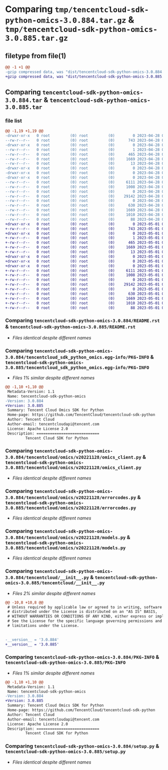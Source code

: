 # Comparing `tmp/tencentcloud-sdk-python-omics-3.0.884.tar.gz` & `tmp/tencentcloud-sdk-python-omics-3.0.885.tar.gz`

## filetype from file(1)

```diff
@@ -1 +1 @@
-gzip compressed data, was "dist/tencentcloud-sdk-python-omics-3.0.884.tar", last modified: Fri Apr 28 02:35:23 2023, max compression
+gzip compressed data, was "dist/tencentcloud-sdk-python-omics-3.0.885.tar", last modified: Mon May  1 00:46:37 2023, max compression
```

## Comparing `tencentcloud-sdk-python-omics-3.0.884.tar` & `tencentcloud-sdk-python-omics-3.0.885.tar`

### file list

```diff
@@ -1,19 +1,19 @@
-drwxr-xr-x   0 root         (0) root         (0)        0 2023-04-28 02:35:23.000000 tencentcloud-sdk-python-omics-3.0.884/
--rw-r--r--   0 root         (0) root         (0)      743 2023-04-28 02:35:23.000000 tencentcloud-sdk-python-omics-3.0.884/README.rst
-drwxr-xr-x   0 root         (0) root         (0)        0 2023-04-28 02:35:23.000000 tencentcloud-sdk-python-omics-3.0.884/tencentcloud_sdk_python_omics.egg-info/
--rw-r--r--   0 root         (0) root         (0)        1 2023-04-28 02:35:23.000000 tencentcloud-sdk-python-omics-3.0.884/tencentcloud_sdk_python_omics.egg-info/dependency_links.txt
--rw-r--r--   0 root         (0) root         (0)      465 2023-04-28 02:35:23.000000 tencentcloud-sdk-python-omics-3.0.884/tencentcloud_sdk_python_omics.egg-info/SOURCES.txt
--rw-r--r--   0 root         (0) root         (0)     1669 2023-04-28 02:35:23.000000 tencentcloud-sdk-python-omics-3.0.884/tencentcloud_sdk_python_omics.egg-info/PKG-INFO
--rw-r--r--   0 root         (0) root         (0)       13 2023-04-28 02:35:23.000000 tencentcloud-sdk-python-omics-3.0.884/tencentcloud_sdk_python_omics.egg-info/top_level.txt
-drwxr-xr-x   0 root         (0) root         (0)        0 2023-04-28 02:35:23.000000 tencentcloud-sdk-python-omics-3.0.884/tencentcloud/
-drwxr-xr-x   0 root         (0) root         (0)        0 2023-04-28 02:35:23.000000 tencentcloud-sdk-python-omics-3.0.884/tencentcloud/omics/
-drwxr-xr-x   0 root         (0) root         (0)        0 2023-04-28 02:35:23.000000 tencentcloud-sdk-python-omics-3.0.884/tencentcloud/omics/v20221128/
--rw-r--r--   0 root         (0) root         (0)     6111 2023-04-28 02:35:23.000000 tencentcloud-sdk-python-omics-3.0.884/tencentcloud/omics/v20221128/omics_client.py
--rw-r--r--   0 root         (0) root         (0)     1008 2023-04-28 02:35:23.000000 tencentcloud-sdk-python-omics-3.0.884/tencentcloud/omics/v20221128/errorcodes.py
--rw-r--r--   0 root         (0) root         (0)        0 2023-04-28 02:35:23.000000 tencentcloud-sdk-python-omics-3.0.884/tencentcloud/omics/v20221128/__init__.py
--rw-r--r--   0 root         (0) root         (0)    29142 2023-04-28 02:35:23.000000 tencentcloud-sdk-python-omics-3.0.884/tencentcloud/omics/v20221128/models.py
--rw-r--r--   0 root         (0) root         (0)        0 2023-04-28 02:35:23.000000 tencentcloud-sdk-python-omics-3.0.884/tencentcloud/omics/__init__.py
--rw-r--r--   0 root         (0) root         (0)      630 2023-04-28 02:35:23.000000 tencentcloud-sdk-python-omics-3.0.884/tencentcloud/__init__.py
--rw-r--r--   0 root         (0) root         (0)     1669 2023-04-28 02:35:23.000000 tencentcloud-sdk-python-omics-3.0.884/PKG-INFO
--rw-r--r--   0 root         (0) root         (0)     1010 2023-04-28 02:35:23.000000 tencentcloud-sdk-python-omics-3.0.884/setup.py
--rw-r--r--   0 root         (0) root         (0)       88 2023-04-28 02:35:23.000000 tencentcloud-sdk-python-omics-3.0.884/setup.cfg
+drwxr-xr-x   0 root         (0) root         (0)        0 2023-05-01 00:46:37.000000 tencentcloud-sdk-python-omics-3.0.885/
+-rw-r--r--   0 root         (0) root         (0)      743 2023-05-01 00:46:37.000000 tencentcloud-sdk-python-omics-3.0.885/README.rst
+drwxr-xr-x   0 root         (0) root         (0)        0 2023-05-01 00:46:37.000000 tencentcloud-sdk-python-omics-3.0.885/tencentcloud_sdk_python_omics.egg-info/
+-rw-r--r--   0 root         (0) root         (0)        1 2023-05-01 00:46:37.000000 tencentcloud-sdk-python-omics-3.0.885/tencentcloud_sdk_python_omics.egg-info/dependency_links.txt
+-rw-r--r--   0 root         (0) root         (0)      465 2023-05-01 00:46:37.000000 tencentcloud-sdk-python-omics-3.0.885/tencentcloud_sdk_python_omics.egg-info/SOURCES.txt
+-rw-r--r--   0 root         (0) root         (0)     1669 2023-05-01 00:46:37.000000 tencentcloud-sdk-python-omics-3.0.885/tencentcloud_sdk_python_omics.egg-info/PKG-INFO
+-rw-r--r--   0 root         (0) root         (0)       13 2023-05-01 00:46:37.000000 tencentcloud-sdk-python-omics-3.0.885/tencentcloud_sdk_python_omics.egg-info/top_level.txt
+drwxr-xr-x   0 root         (0) root         (0)        0 2023-05-01 00:46:37.000000 tencentcloud-sdk-python-omics-3.0.885/tencentcloud/
+drwxr-xr-x   0 root         (0) root         (0)        0 2023-05-01 00:46:37.000000 tencentcloud-sdk-python-omics-3.0.885/tencentcloud/omics/
+drwxr-xr-x   0 root         (0) root         (0)        0 2023-05-01 00:46:37.000000 tencentcloud-sdk-python-omics-3.0.885/tencentcloud/omics/v20221128/
+-rw-r--r--   0 root         (0) root         (0)     6111 2023-05-01 00:46:37.000000 tencentcloud-sdk-python-omics-3.0.885/tencentcloud/omics/v20221128/omics_client.py
+-rw-r--r--   0 root         (0) root         (0)     1008 2023-05-01 00:46:37.000000 tencentcloud-sdk-python-omics-3.0.885/tencentcloud/omics/v20221128/errorcodes.py
+-rw-r--r--   0 root         (0) root         (0)        0 2023-05-01 00:46:37.000000 tencentcloud-sdk-python-omics-3.0.885/tencentcloud/omics/v20221128/__init__.py
+-rw-r--r--   0 root         (0) root         (0)    29142 2023-05-01 00:46:37.000000 tencentcloud-sdk-python-omics-3.0.885/tencentcloud/omics/v20221128/models.py
+-rw-r--r--   0 root         (0) root         (0)        0 2023-05-01 00:46:37.000000 tencentcloud-sdk-python-omics-3.0.885/tencentcloud/omics/__init__.py
+-rw-r--r--   0 root         (0) root         (0)      630 2023-05-01 00:46:37.000000 tencentcloud-sdk-python-omics-3.0.885/tencentcloud/__init__.py
+-rw-r--r--   0 root         (0) root         (0)     1669 2023-05-01 00:46:37.000000 tencentcloud-sdk-python-omics-3.0.885/PKG-INFO
+-rw-r--r--   0 root         (0) root         (0)     1010 2023-05-01 00:46:37.000000 tencentcloud-sdk-python-omics-3.0.885/setup.py
+-rw-r--r--   0 root         (0) root         (0)       88 2023-05-01 00:46:37.000000 tencentcloud-sdk-python-omics-3.0.885/setup.cfg
```

### Comparing `tencentcloud-sdk-python-omics-3.0.884/README.rst` & `tencentcloud-sdk-python-omics-3.0.885/README.rst`

 * *Files identical despite different names*

### Comparing `tencentcloud-sdk-python-omics-3.0.884/tencentcloud_sdk_python_omics.egg-info/PKG-INFO` & `tencentcloud-sdk-python-omics-3.0.885/tencentcloud_sdk_python_omics.egg-info/PKG-INFO`

 * *Files 1% similar despite different names*

```diff
@@ -1,10 +1,10 @@
 Metadata-Version: 1.1
 Name: tencentcloud-sdk-python-omics
-Version: 3.0.884
+Version: 3.0.885
 Summary: Tencent Cloud Omics SDK for Python
 Home-page: https://github.com/TencentCloud/tencentcloud-sdk-python
 Author: Tencent Cloud
 Author-email: tencentcloudapi@tencent.com
 License: Apache License 2.0
 Description: ============================
         Tencent Cloud SDK for Python
```

### Comparing `tencentcloud-sdk-python-omics-3.0.884/tencentcloud/omics/v20221128/omics_client.py` & `tencentcloud-sdk-python-omics-3.0.885/tencentcloud/omics/v20221128/omics_client.py`

 * *Files identical despite different names*

### Comparing `tencentcloud-sdk-python-omics-3.0.884/tencentcloud/omics/v20221128/errorcodes.py` & `tencentcloud-sdk-python-omics-3.0.885/tencentcloud/omics/v20221128/errorcodes.py`

 * *Files identical despite different names*

### Comparing `tencentcloud-sdk-python-omics-3.0.884/tencentcloud/omics/v20221128/models.py` & `tencentcloud-sdk-python-omics-3.0.885/tencentcloud/omics/v20221128/models.py`

 * *Files identical despite different names*

### Comparing `tencentcloud-sdk-python-omics-3.0.884/tencentcloud/__init__.py` & `tencentcloud-sdk-python-omics-3.0.885/tencentcloud/__init__.py`

 * *Files 2% similar despite different names*

```diff
@@ -10,8 +10,8 @@
 # Unless required by applicable law or agreed to in writing, software
 # distributed under the License is distributed on an "AS IS" BASIS,
 # WITHOUT WARRANTIES OR CONDITIONS OF ANY KIND, either express or implied.
 # See the License for the specific language governing permissions and
 # limitations under the License.
 
 
-__version__ = '3.0.884'
+__version__ = '3.0.885'
```

### Comparing `tencentcloud-sdk-python-omics-3.0.884/PKG-INFO` & `tencentcloud-sdk-python-omics-3.0.885/PKG-INFO`

 * *Files 1% similar despite different names*

```diff
@@ -1,10 +1,10 @@
 Metadata-Version: 1.1
 Name: tencentcloud-sdk-python-omics
-Version: 3.0.884
+Version: 3.0.885
 Summary: Tencent Cloud Omics SDK for Python
 Home-page: https://github.com/TencentCloud/tencentcloud-sdk-python
 Author: Tencent Cloud
 Author-email: tencentcloudapi@tencent.com
 License: Apache License 2.0
 Description: ============================
         Tencent Cloud SDK for Python
```

### Comparing `tencentcloud-sdk-python-omics-3.0.884/setup.py` & `tencentcloud-sdk-python-omics-3.0.885/setup.py`

 * *Files identical despite different names*

